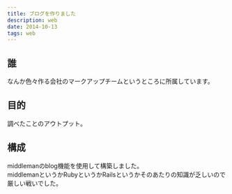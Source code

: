 ```yaml
---
title: ブログを作りました
description: web
date: 2014-10-13
tags: web
---
```


## 誰

なんか色々作る会社のマークアップチームというところに所属しています。

## 目的

調べたことのアウトプット。

## 構成

middlemanのblog機能を使用して構築しました。  
middlemanというかRubyというかRailsというかそのあたりの知識が乏しいので厳しい戦いでした。